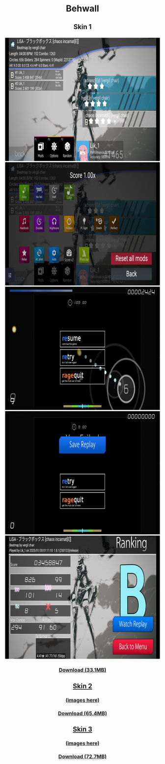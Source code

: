 <h1 align=center>Behwall</h1>

<h2 align=center>Skin 1</h2>
<h3 align=center>
  <img src="https://github.com/75efb6/osu-droid-skins-repo/blob/dev/player-skins/behwall/images/skins/skin1/map-selection.png" height="400">
  <img src="https://github.com/75efb6/osu-droid-skins-repo/blob/dev/player-skins/behwall/images/skins/skin1/mod-selection.png" height="400">
  <img src="https://github.com/75efb6/osu-droid-skins-repo/blob/dev/player-skins/behwall/images/skins/skin1/pause.png" height="400">
  <img src="https://github.com/75efb6/osu-droid-skins-repo/blob/dev/player-skins/behwall/images/skins/skin1/you-failed.png" height="400">
  <img src="https://github.com/75efb6/osu-droid-skins-repo/blob/dev/player-skins/behwall/images/skins/skin1/results.png" height="400">

</h3>
<h3 align=center><a href=https://files.catbox.moe/k00h76.zip>Download (33.1MB)</h3>
  
<h2 align=center>Skin 2</h2>
<h3 align=center>(images here)</h3>
<h3 align=center><a href=https://files.catbox.moe/k00h76.zip>Download (65.4MB)</h3>
  
<h2 align=center>Skin 3</h2>
<h3 align=center>(images here)</h3>
<h3 align=center><a href=https://files.catbox.moe/k00h76.zip>Download (72.7MB)</h3>
